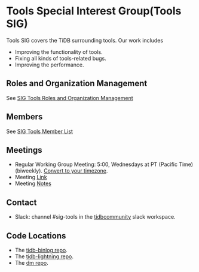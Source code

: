 # Tools Special Interest Group(Tools SIG)

Tools SIG covers the TiDB surrounding tools. Our work includes
* Improving the functionality of tools.
* Fixing all kinds of tools-related bugs.
* Improving the performance.

## Roles and Organization Management

See [SIG Tools Roles and Organization Management](./roles-and-organization-management.md)

## Members

See [SIG Tools Member List](./member-list.md)

## Meetings

* Regular Working Group Meeting: 5:00, Wednesdays at PT (Pacific Time) (biweekly). [Convert to your timezone](http://www.thetimezoneconverter.com/?t=5:00&tz=PT%20%28Pacific%20Time%29).
* Meeting [Link](https://pingcap.zoom.com.cn/j/237833920)
* Meeting [Notes](https://docs.google.com/document/d/1BOvG9shBJSbSgQkU-sG7xTcB3f3ULzAcr7rhyNZc1XA/edit#)

## Contact

* Slack: channel #sig-tools in the [tidbcommunity](https://pingcap.com/tidbslack) slack workspace.

## Code Locations

* The [tidb-binlog repo](https://github.com/pingcap/tidb-binlog).
* The [tidb-lightning repo](https://github.com/pingcap/tidb-lightning).
* The [dm repo](https://github.com/pingcap/dm/).
